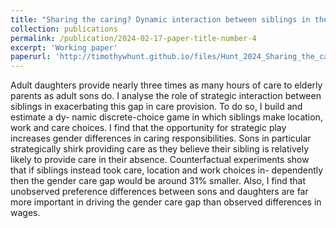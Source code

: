```yaml
---
title: "Sharing the caring? Dynamic interaction between siblings in the provision of care to parents"
collection: publications
permalink: /publication/2024-02-17-paper-title-number-4
excerpt: 'Working paper'
paperurl: 'http://timothywhunt.github.io/files/Hunt_2024_Sharing_the_caring.pdf'
---
```



Adult daughters provide nearly three times as many hours of care to elderly
parents as adult sons do. I analyse the role of strategic interaction between siblings
in exacerbating this gap in care provision. To do so, I build and estimate a dy-
namic discrete-choice game in which siblings make location, work and care choices.
I find that the opportunity for strategic play increases gender differences in caring
responsibilities. Sons in particular strategically shirk providing care as they believe
their sibling is relatively likely to provide care in their absence. Counterfactual
experiments show that if siblings instead took care, location and work choices in-
dependently then the gender care gap would be around 31% smaller. Also, I find
that unobserved preference differences between sons and daughters are far more
important in driving the gender care gap than observed differences in wages.

